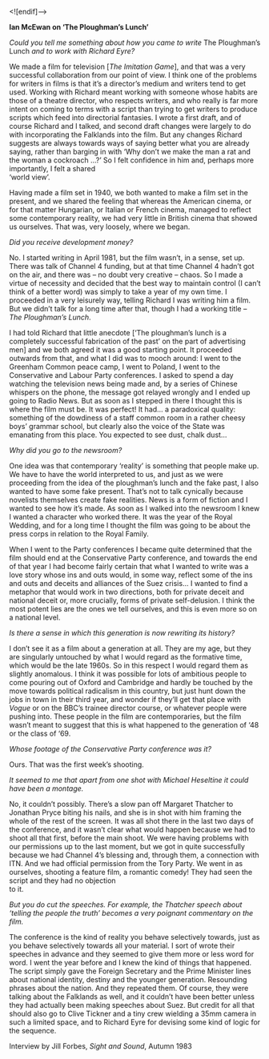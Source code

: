 <![endif]-->

**Ian McEwan on ‘The Ploughman’s Lunch’**

_Could you tell me something about how you came to write_ The Ploughman’s Lunch _and to work with Richard Eyre?_

We made a film for television [_The Imitation Game_], and that was a very successful collaboration from our point of view. I think one of the problems for writers in films is that it’s a director’s medium and writers tend to get used. Working with Richard meant working with someone whose habits are those of a theatre director, who respects writers, and who really is far more intent on coming to terms with a script than trying to get writers to produce scripts which feed into directorial fantasies. I wrote a first draft, and of course Richard and I talked, and second draft changes were largely to do with incorporating the Falklands into the film. But any changes Richard suggests are always towards ways of saying better what you are already saying, rather than barging in with ‘Why don’t we make the man a rat and the woman a cockroach …?’ So I felt confidence in him and, perhaps more importantly, I felt a shared  
‘world view’.

Having made a film set in 1940, we both wanted to make a film set in the present, and we shared the feeling that whereas the American cinema, or for that matter Hungarian, or Italian or French cinema, managed to reflect some contemporary reality, we had very little in British cinema that showed us ourselves. That was, very loosely, where we began.

_Did you receive development money?_

No. I started writing in April 1981, but the film wasn’t, in a sense, set up. There was talk of Channel 4 funding, but at that time Channel 4 hadn’t got on the air, and there was – no doubt very creative – chaos. So I made a virtue of necessity and decided that the best way to maintain control (I can’t think of a better word) was simply to take a year of my own time. I proceeded in a very leisurely way, telling Richard I was writing him a film. But we didn’t talk for a long time after that, though I had a working title – _The Ploughman’s Lunch_.

I had told Richard that little anecdote [‘The ploughman’s lunch is a completely successful fabrication of the past’ on the part of advertising men] and we both agreed it was a good starting point. It proceeded outwards from that, and what I did was to mooch around: I went to the Greenham Common peace camp, I went to Poland, I went to the Conservative and Labour Party conferences. I asked to spend a day watching the television news being made and, by a series of Chinese whispers on the phone, the message got relayed wrongly and I ended up going to Radio News. But as soon as I stepped in there I thought this is where the film must be. It was perfect! It had… a paradoxical quality: something of the dowdiness of a staff common room in a rather cheesy boys’ grammar school, but clearly also the voice of the State was emanating from this place. You expected to see dust, chalk dust…

_Why did you go to the newsroom?_

One idea was that contemporary ‘reality’ is something that people make up. We have to have the world interpreted to us, and just as we were proceeding from the idea of the ploughman’s lunch and the fake past, I also wanted to have some fake present. That’s not to talk cynically because novelists themselves create fake realities. News is a form of fiction and I wanted to see how it’s made. As soon as I walked into the newsroom I knew I wanted a character who worked there. It was the year of the Royal Wedding, and for a long time I thought the film was going to be about the press corps in relation to the Royal Family.

When I went to the Party conferences I became quite determined that the film should end at the Conservative Party conference, and towards the end of that year I had become fairly certain that what I wanted to write was a love story whose ins and outs would, in some way, reflect some of the ins and outs and deceits and alliances of the Suez crisis… I wanted to find a metaphor that would work in two directions, both for private deceit and national deceit or, more crucially, forms of private self-delusion. I think the most potent lies are the ones we tell ourselves, and this is even more so on a national level.

_Is there a sense in which this generation is now rewriting its history?_

I don’t see it as a film about a generation at all. They are my age, but they are singularly untouched by what I would regard as the formative time, which would be the late 1960s. So in this respect I would regard them as slightly anomalous. I think it was possible for lots of ambitious people to come pouring out of Oxford and Cambridge and hardly be touched by the move towards political radicalism in this country, but just hunt down the jobs in town in their third year, and wonder if they’ll get that place with _Vogue_ or on the BBC’s trainee director course, or whatever people were pushing into. These people in the film are contemporaries, but the film wasn’t meant to suggest that this is what happened to the generation of ‘48 or the class of ‘69.

_Whose footage of the Conservative Party conference was it?_

Ours. That was the first week’s shooting.

_It seemed to me that apart from one shot with Michael Heseltine it could have been a montage._

No, it couldn’t possibly. There’s a slow pan off Margaret Thatcher to Jonathan Pryce biting his nails, and she is in shot with him framing the whole of the rest of the screen. It was all shot there in the last two days of the conference, and it wasn’t clear what would happen because we had to shoot all that first, before the main shoot. We were having problems with our permissions up to the last moment, but we got in quite successfully because we had Channel 4’s blessing and, through them, a connection with ITN. And we had official permission from the Tory Party. We went in as ourselves, shooting a feature film, a romantic comedy! They had seen the script and they had no objection  
to it.

_But you do cut the speeches. For example, the Thatcher speech about ‘telling the people the truth’ becomes a very poignant commentary on the film._

The conference is the kind of reality you behave selectively towards, just as you behave selectively towards all your material. I sort of wrote their speeches in advance and they seemed to give them more or less word for word. I went the year before and I knew the kind of things that happened. The script simply gave the Foreign Secretary and the Prime Minister lines about national identity, destiny and the younger generation. Resounding phrases about the nation. And they repeated them. Of course, they were talking about the Falklands as well, and it couldn’t have been better unless they had actually been making speeches about Suez. But credit for all that should also go to Clive Tickner and a tiny crew wielding a 35mm camera in such a limited space, and to Richard Eyre for devising some kind of logic for the sequence.

Interview by Jill Forbes, _Sight and Sound_, Autumn 1983


<!--stackedit_data:
eyJoaXN0b3J5IjpbLTQ0MTIwNzcyMF19
-->